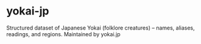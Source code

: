 # yokai-jp
Structured dataset of Japanese Yokai (folklore creatures) – names, aliases, readings, and regions. Maintained by yokai.jp
